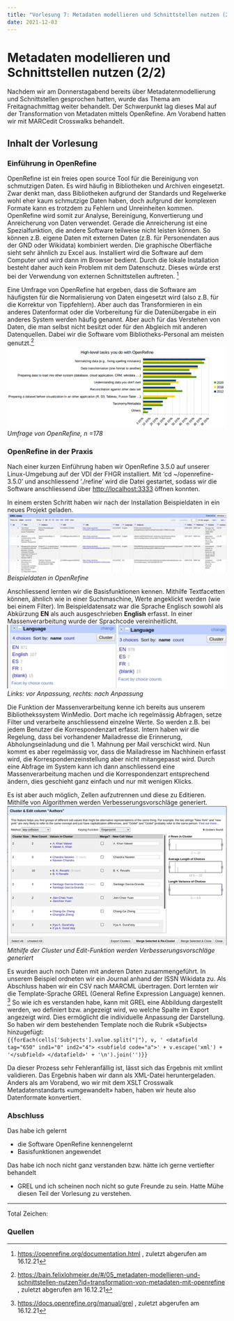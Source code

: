 ```yaml
---
title: "Vorlesung 7: Metadaten modellieren und Schnittstellen nutzen (2/2)"
date: 2021-12-03
---
```


# Metadaten modellieren und Schnittstellen nutzen (2/2)
Nachdem wir am Donnerstagabend bereits über Metadatenmodellierung und Schnittstellen gesprochen hatten, wurde das Thema am Freitagnachmittag weiter behandelt. Der Schwerpunkt lag dieses Mal auf der Transformation von Metadaten mittels OpenRefine. Am Vorabend hatten wir mit MARCedit Crosswalks behandelt.

## Inhalt der Vorlesung
### Einführung in OpenRefine
OpenRefine ist ein freies open source Tool für die Bereinigung von schmutzigen Daten. Es wird häufig in Bibliotheken und Archiven eingesetzt. Zwar denkt man, dass Bibliotheken aufgrund der Standards und Regelwerke wohl eher kaum schmutzige Daten haben, doch aufgrund der komplexen Formate kann es trotzdem zu Fehlern und Unreinheiten kommen. OpenRefine wird somit zur Analyse, Bereinigung, Konvertierung und Anreicherung von Daten verwendet. Gerade die Anreicherung ist eine Spezialfunktion, die andere Software teilweise nicht leisten können. So können z.B. eigene Daten mit externen Daten (z.B. für Personendaten aus der GND oder Wikidata) kombiniert werden. Die graphische Oberfläche sieht sehr ähnlich zu Excel aus. Installiert wird die Software auf dem Computer und wird dann im Browser bedient. Durch die lokale Installation besteht daher auch kein Problem mit dem Datenschutz. Dieses würde erst bei der Verwendung von externen Schnittstellen auftreten. [^1]

Eine Umfrage von OpenRefine hat ergeben, dass die Software am häufigsten für die Normalisierung von Daten eingesetzt wird (also z.B. für die Korrektur von Tippfehlern). Aber auch das Transformieren in ein anderes Datenformat oder die Vorbereitung für die Datenübergabe in ein anderes System werden häufig genannt. Aber auch für das Verstehen von Daten, die man selbst nicht besitzt oder für den Abgleich mit anderen Datenquellen. Dabei wir die Software vom Bibliotheks-Personal am meisten genutzt.[^2]
![Einsatzbereiche von OpenRefine](https://github.com/cynkoh/BAIN21_ck/blob/master/images/07_Einsatz%20OpenRefine.png?raw=true) <br>
<i>Umfrage von OpenRefine, n =178</i>

### OpenRefine in der Praxis
Nach einer kurzen Einführung haben wir OpenRefine 3.5.0 auf unserer Linux-Umgebung auf der VDI der FHGR installiert. Mit ‘cd ~/openrefine-3.5.0’ und anschliessend ‘./refine’ wird die Datei gestartet, sodass wir die Software anschliessend über <http://localhost:3333> öffnen konnten.

In einem ersten Schritt haben wir nach der Installation Beispieldaten in ein neues Projekt geladen.
![Beispieldaten in OpenRefine](https://github.com/cynkoh/BAIN21_ck/blob/master/images/07_OpenRefine01.PNG?raw=true) <br>
<i>Beispieldaten in OpenRefine</i>

Anschliessend lernten wir die Basisfunktionen kennen. Mithilfe Textfacetten können, ähnlich wie in einer Suchmaschine, Werte angeklickt werden (wie bei einem Filter). Im Beispieldatensatz war die Sprache Englisch sowohl als Abkürzung **EN** als auch ausgeschrieben **English** erfasst. In einer Massenverarbeitung wurde der Sprachcode vereinheitlicht.
![Language-Facette vor Anpassung](https://github.com/cynkoh/BAIN21_ck/blob/master/images/07_OpenRefine02.PNG?raw=true) <br>
<i>Links: vor Anpassung, rechts: nach Anpassung</i>

Die Funktion der Massenverarbeitung kenne ich bereits aus unserem Bibliothekssystem WinMedio. Dort mache ich regelmässig Abfragen, setze Filter und verarbeite anschliessend einzelne Werte. So werden z.B. bei jedem Benutzer die Korrespondenzart erfasst. Intern haben wir die Regelung, dass bei vorhandener Mailadresse die Erinnerung, Abholungseinladung und die 1. Mahnung per Mail verschickt wird. Nun kommt es aber regelmässig vor, dass die Mailadresse im Nachhinein erfasst wird, die Korrespondenzeinstellung aber nicht mitangepasst wird. Durch eine Abfrage im System kann ich dann anschliessend eine Massenverarbeitung machen und die Korrespondenzart entsprechend ändern, dies geschieht ganz einfach und nur mit wenigen Klicks.

Es ist aber auch möglich, Zellen aufzutrennen und diese zu Editieren. Mithilfe von Algorithmen werden Verbesserungsvorschläge generiert.
![Verbesserungsvorschläge](https://github.com/cynkoh/BAIN21_ck/blob/master/images/07_OpenRefine03.PNG?raw=true) <br>
<i>Mithilfe der Cluster und Edit-Funktion werden Verbesserungsvorschläge generiert</i>

Es wurden auch noch Daten mit anderen Daten zusammengeführt. In unserem Beispiel ordneten wir ein Journal anhand der ISSN Wikidata zu. Als Abschluss haben wir ein CSV nach MARCML übertragen. Dort lernten wir die Template-Sprache GREL (General Refine Expression Language) kennen. [^3] So wie ich es verstanden habe, kann mit GREL eine Abbildung dargestellt werden, wo definiert bzw. angezeigt wird, wo welche Spalte im Export angezeigt wird. Dies ermöglicht die individuelle Anpassung der Darstellung. 
So haben wir dem bestehenden Template noch die Rubrik «Subjects» hinzugefügt: <br>
`
    {{forEach(cells['Subjects'].value.split("|"), v, ' <datafield tag="650" ind1="0" ind2="4"> <subfield code="a">' + v.escape('xml') + '</subfield> </datafield>' +
    '\n').join('')}} 
`

Da dieser Prozess sehr Fehleranfällig ist, lässt sich das Ergebnis mit xmllint validieren. Das Ergebnis haben wir dann als XML-Datei heruntergeladen. Anders als am Vorabend, wo wir mit dem XSLT Crosswalk Metadatenstandarts «umgewandelt» haben, haben wir heute also Datenformate konvertiert. 

### Abschluss
Das habe ich gelernt
- die Software OpenRefine kennengelernt
- Basisfunktionen angewendet 

Das habe ich noch nicht ganz verstanden bzw. hätte ich gerne vertiefter behandelt
- GREL und ich scheinen noch nicht so gute Freunde zu sein. Hatte Mühe diesen Teil der Vorlesung zu verstehen.

---
Total Zeichen: 

### Quellen
[^1]: <https://openrefine.org/documentation.html> , zuletzt abgerufen am 16.12.21
[^2]: <https://bain.felixlohmeier.de/#/05_metadaten-modellieren-und-schnittstellen-nutzen?id=transformation-von-metadaten-mit-openrefine> , zuletzt abgerufen am 16.12.21
[^3]: <https://docs.openrefine.org/manual/grel> , zuletzt abgerufen am 16.12.21


